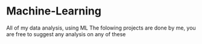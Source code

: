 # Machine-Learning
All of my data analysis, using ML
The folowing projects are done by me, you are free to suggest any analysis on any of these
